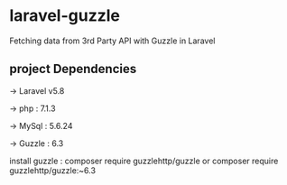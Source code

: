 # laravel-guzzle
Fetching data from 3rd Party API with Guzzle in Laravel

## project Dependencies

-> Laravel v5.8

-> php : 7.1.3

-> MySql : 5.6.24

-> Guzzle : 6.3

install guzzle : composer require guzzlehttp/guzzle    or   composer require guzzlehttp/guzzle:~6.3


